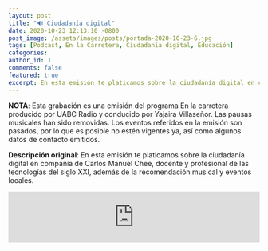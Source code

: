 ```yaml
---
layout: post
title: "🔊 Ciudadanía digital"
date: 2020-10-23 12:13:10 -0800
post_image: /assets/images/posts/portada-2020-10-23-6.jpg
tags: [Podcast, En la Carretera, Ciudadanía digital, Educación]
categories:
author_id: 1
comments: false
featured: true
excerpt: En esta emisión te platicamos sobre la ciudadanía digital en compañía de Carlos Manuel Chee, docente y profesional de las tecnologías del siglo XXI, además de la recomendación musical y eventos locales.
---
```

**NOTA**: Esta grabación es una emisión del programa En la carretera producido por UABC Radio y conducido por Yajaira Villaseñor. Las pausas musicales han sido removidas. Los eventos referidos en la emisión son pasados, por lo que es posible no estén vigentes ya, así como algunos datos de contacto emitidos.

**Descripción original**: En esta emisión te platicamos sobre la ciudadanía digital en compañía de Carlos Manuel Chee, docente y profesional de las tecnologías del siglo XXI, además de la recomendación musical y eventos locales.

<iframe src="https://anchor.fm/tenemostecnologia/embed/episodes/Ciudadana-digital-elfu5e" height="102px" width="100%" frameborder="0" scrolling="no"></iframe>